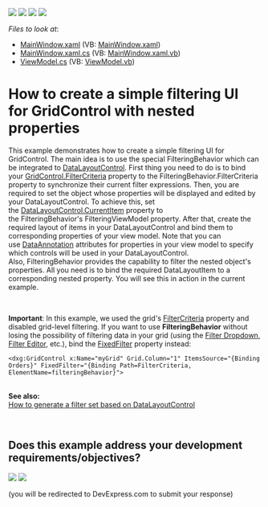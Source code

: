 <!-- default badges list -->
![](https://img.shields.io/endpoint?url=https://codecentral.devexpress.com/api/v1/VersionRange/128649342/17.1.3%2B)
[![](https://img.shields.io/badge/Open_in_DevExpress_Support_Center-FF7200?style=flat-square&logo=DevExpress&logoColor=white)](https://supportcenter.devexpress.com/ticket/details/T535554)
[![](https://img.shields.io/badge/📖_How_to_use_DevExpress_Examples-e9f6fc?style=flat-square)](https://docs.devexpress.com/GeneralInformation/403183)
[![](https://img.shields.io/badge/💬_Leave_Feedback-feecdd?style=flat-square)](#does-this-example-address-your-development-requirementsobjectives)
<!-- default badges end -->
<!-- default file list -->
*Files to look at*:

* [MainWindow.xaml](./CS/WpfApplication27/MainWindow.xaml) (VB: [MainWindow.xaml](./VB/WpfApplication27/MainWindow.xaml))
* [MainWindow.xaml.cs](./CS/WpfApplication27/MainWindow.xaml.cs) (VB: [MainWindow.xaml.vb](./VB/WpfApplication27/MainWindow.xaml.vb))
* [ViewModel.cs](./CS/WpfApplication27/ViewModel.cs) (VB: [ViewModel.vb](./VB/WpfApplication27/ViewModel.vb))
<!-- default file list end -->
# How to create a simple filtering UI for GridControl with nested properties


<p>This example demonstrates how to create a simple filtering UI for GridControl. The main idea is to use the special FilteringBehavior which can be integrated to <a href="https://documentation.devexpress.com/WPF/11540/Controls-and-Libraries/Layout-Management/Tile-and-Layout/Layout-and-Data-Layout-Controls/Data-Layout-Control">DataLayoutControl</a>. First thing you need to do is to bind your <a href="https://documentation.devexpress.com/WPF/DevExpress.Xpf.Grid.DataControlBase.FilterCriteria.property">GridControl.FilterCriteria</a> property to the FilteringBehavior.FilterCriteria property to synchronize their current filter expressions. Then, you are required to set the object whose properties will be displayed and edited by your DataLayoutControl. To achieve this, set the <a href="https://documentation.devexpress.com/WPF/DevExpress.Xpf.LayoutControl.DataLayoutControl.CurrentItem.property">DataLayoutControl.CurrentItem</a> property to the FilteringBehavior's FilteringViewModel property. After that, create the required layout of items in your DataLayoutControl and bind them to corresponding properties of your view model. Note that you can use <a href="https://msdn.microsoft.com/en-us/en-es/library/system.componentmodel.dataannotations(v=vs.110).aspx">DataAnnotation</a> attributes for properties in your view model to specify which controls will be used in your DataLayoutControl.<br>Also, FilteringBehavior provides the capability to filter the nested object's properties. All you need is to bind the required DataLayoutItem to a corresponding nested property. You will see this in action in the current example.</p>
<p> </p>
<p><strong>Important</strong>: In this example, we used the grid's <a href="https://documentation.devexpress.com/WPF/DevExpress.Xpf.Grid.DataControlBase.FilterCriteria.property">FilterCriteria</a> property and disabled grid-level filtering. If you want to use <strong>FilteringBehavior</strong> without losing the possibility of filtering data in your grid (using the <a href="https://documentation.devexpress.com/WPF/6133/Controls-and-Libraries/Data-Grid/Filtering-and-Searching/Filter-Dropdown">Filter Dropdown</a>, <a href="https://documentation.devexpress.com/WPF/7788/Controls-and-Libraries/Data-Grid/Filtering-and-Searching/Filter-Editor">Filter Editor</a>, etc.), bind the <a href="https://documentation.devexpress.com/#WPF/DevExpressXpfGridDataControlBase_FixedFiltertopic">FixedFilter</a> property instead:</p>


```xaml
<dxg:GridControl x:Name="myGrid" Grid.Column="1" ItemsSource="{Binding Orders}" FixedFilter="{Binding Path=FilterCriteria, ElementName=filteringBehavior}">
```


<p><br><strong>See also:<br></strong><a href="https://www.devexpress.com/Support/Center/p/T328691">How to generate a filter set based on DataLayoutControl</a><strong><br></strong></p>

<br/>


<!-- feedback -->
## Does this example address your development requirements/objectives?

[<img src="https://www.devexpress.com/support/examples/i/yes-button.svg"/>](https://www.devexpress.com/support/examples/survey.xml?utm_source=github&utm_campaign=wpf-data-grid-create-filter-ui&~~~was_helpful=yes) [<img src="https://www.devexpress.com/support/examples/i/no-button.svg"/>](https://www.devexpress.com/support/examples/survey.xml?utm_source=github&utm_campaign=wpf-data-grid-create-filter-ui&~~~was_helpful=no)

(you will be redirected to DevExpress.com to submit your response)
<!-- feedback end -->
